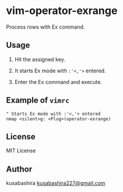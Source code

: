vim-operator-exrange
====================

Process rows with Ex command.

Usage
-----

1. Hit the assigned key.

2. It starts Ex mode with `:'<,'>` entered.

3. Enter the Ex command and execute.

Example of `vimrc`
------------------

```vim
" Starts Ex mode with :'<,'> entered
nmap <silent>g: <Plug>(operator-exrange)
```

License
-------

MIT License

Author
------

kusabashira <kusabashira227@gmail.com>
